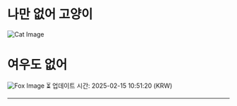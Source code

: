 
# 나만 없어 고양이

![Cat Image](https://cdn2.thecatapi.com/images/avh.jpg)

# 여우도 없어
![Fox Image](https://randomfox.ca/images/50.jpg)
⏳ 업데이트 시간: 2025-02-15 10:51:20 (KRW)

---
